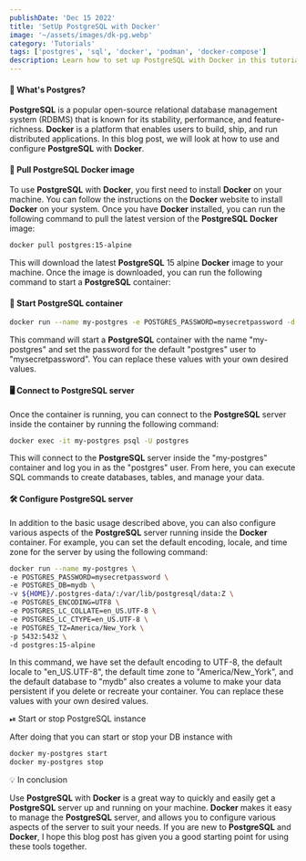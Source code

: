 ```yaml
---
publishDate: 'Dec 15 2022'
title: 'SetUp PostgreSQL with Docker'
image: '~/assets/images/dk-pg.webp'
category: 'Tutorials'
tags: ['postgres', 'sql', 'docker', 'podman', 'docker-compose']
description: Learn how to set up PostgreSQL with Docker in this tutorial. PostgreSQL is a stable and feature-rich open-source relational database management system, while Docker is a platform for building and running distributed applications. The tutorial covers the process of pulling the PostgreSQL Docker image, starting a PostgreSQL container, and connecting to the PostgreSQL server within the container. Additionally, it explores configuring various aspects of the PostgreSQL server, such as setting the default encoding, locale, and time zone. You'll also discover how to make your data persistent using volumes. The tutorial concludes by highlighting the convenience of using PostgreSQL with Docker and how it simplifies server management and configuration. Get started with PostgreSQL and Docker for an efficient and streamlined database setup.
---
```


#### 🐘 What's Postgres?

**PostgreSQL** is a popular open-source relational database management system (RDBMS) that is known for its stability, performance, and feature-richness. **Docker** is a platform that enables users to build, ship, and run distributed applications. In this blog post, we will look at how to use and configure **PostgreSQL** with **Docker**.


#### 🐳 Pull PostgreSQL Docker image

To use **PostgreSQL** with **Docker**, you first need to install **Docker** on your machine. You can follow the instructions on the **Docker** website to install **Docker** on your system. Once you have **Docker** installed, you can run the following command to pull the latest version of the **PostgreSQL** **Docker** image:

```bash
docker pull postgres:15-alpine
```

This will download the latest **PostgreSQL** 15 alpine **Docker** image to your machine. Once the image is downloaded, you can run the following command to start a **PostgreSQL** container:

#### 🚀 Start PostgreSQL container

```bash
docker run --name my-postgres -e POSTGRES_PASSWORD=mysecretpassword -d postgres:15-alpine
```

This command will start a **PostgreSQL** container with the name "my-postgres" and set the password for the default "postgres" user to "mysecretpassword". You can replace these values with your own desired values.

#### 🖥 Connect to PostgreSQL server

Once the container is running, you can connect to the **PostgreSQL** server inside the container by running the following command:

```bash
docker exec -it my-postgres psql -U postgres
```

This will connect to the **PostgreSQL** server inside the "my-postgres" container and log you in as the "postgres" user. From here, you can execute SQL commands to create databases, tables, and manage your data.


#### 🛠 Configure PostgreSQL server

In addition to the basic usage described above, you can also configure various aspects of the **PostgreSQL** server running inside the **Docker** container. For example, you can set the default encoding, locale, and time zone for the server by using the following command:

```bash
docker run --name my-postgres \
-e POSTGRES_PASSWORD=mysecretpassword \
-e POSTGRES_DB=mydb \
-v ${HOME}/.postgres-data/:/var/lib/postgresql/data:Z \
-e POSTGRES_ENCODING=UTF8 \
-e POSTGRES_LC_COLLATE=en_US.UTF-8 \
-e POSTGRES_LC_CTYPE=en_US.UTF-8 \
-e POSTGRES_TZ=America/New_York \
-p 5432:5432 \
-d postgres:15-alpine
```

In this command, we have set the default encoding to UTF-8, the default locale to "en_US.UTF-8", the default time zone to "America/New_York", and the default database to "mydb" also creates a volume to make your data persistent if you delete or recreate your container. You can replace these values with your own desired values.


⏯ Start or stop PostgreSQL instance

After doing that you can start or stop your DB instance with

```bash
docker my-postgres start
docker my-postgres stop
```
💡 In conclusion

Use **PostgreSQL** with **Docker** is a great way to quickly and easily get a **PostgreSQL** server up and running on your machine. **Docker** makes it easy to manage the **PostgreSQL** server, and allows you to configure various aspects of the server to suit your needs. If you are new to **PostgreSQL** and **Docker**, I hope this blog post has given you a good starting point for using these tools together.
